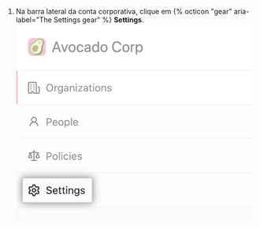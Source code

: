 1. Na barra lateral da conta corporativa, clique em {% octicon "gear" aria-label="The Settings gear" %} **Settings**. ![Aba de configurações na barra lateral de contas corporativas](/assets/images/help/business-accounts/enterprise-account-settings-tab.png)
